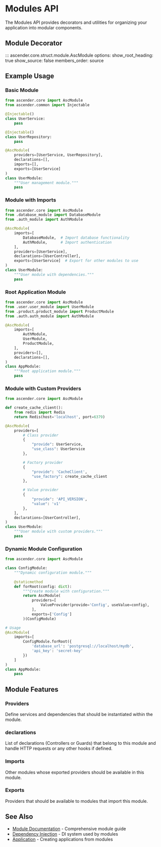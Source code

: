 # Modules API

The Modules API provides decorators and utilities for organizing your application into modular components.

## Module Decorator

::: ascender.core.struct.module.AscModule
    options:
      show_root_heading: true
      show_source: false
      members_order: source

## Example Usage

### Basic Module

```python
from ascender.core import AscModule
from ascender.common import Injectable

@Injectable()
class UserService:
    pass

@Injectable()
class UserRepository:
    pass

@AscModule(
    providers=[UserService, UserRepository],
    declarations=[],
    imports=[],
    exports=[UserService]
)
class UserModule:
    """User management module."""
    pass
```

### Module with Imports

```python
from ascender.core import AscModule
from .database_module import DatabaseModule
from .auth_module import AuthModule

@AscModule(
    imports=[
        DatabaseModule,  # Import database functionality
        AuthModule,      # Import authentication
    ],
    providers=[UserService],
    declarations=[UserController],
    exports=[UserService]  # Export for other modules to use
)
class UserModule:
    """User module with dependencies."""
    pass
```

### Root Application Module

```python
from ascender.core import AscModule
from .user.user_module import UserModule
from .product.product_module import ProductModule
from .auth.auth_module import AuthModule

@AscModule(
    imports=[
        AuthModule,
        UserModule,
        ProductModule,
    ],
    providers=[],
    declarations=[],
)
class AppModule:
    """Root application module."""
    pass
```

### Module with Custom Providers

```python
from ascender.core import AscModule

def create_cache_client():
    from redis import Redis
    return Redis(host='localhost', port=6379)

@AscModule(
    providers=[
        # Class provider
        {
            "provide": UserService,
            "use_class": UserService
        },

        # Factory provider
        {
            "provide": 'CacheClient',
            "use_factory": create_cache_client
        },

        # Value provider
        {
            "provide": 'API_VERSION',
            "value": 'v1'
        },
    ],
    declarations=[UserController],
)
class UserModule:
    """User module with custom providers."""
    pass
```

### Dynamic Module Configuration

```python
from ascender.core import AscModule

class ConfigModule:
    """Dynamic configuration module."""
    
    @staticmethod
    def forRoot(config: dict):
        """Create module with configuration."""
        return AscModule(
            providers=[
                ValueProvider(provide='Config', useValue=config),
            ],
            exports=['Config']
        )(ConfigModule)

# Usage
@AscModule(
    imports=[
        ConfigModule.forRoot({
            'database_url': 'postgresql://localhost/mydb',
            'api_key': 'secret-key'
        })
    ]
)
class AppModule:
    pass
```

## Module Features

### Providers
Define services and dependencies that should be instantiated within the module.

### declarations
List of declarations (Controllers or Guards) that belong to this module and handle HTTP requests or any other hooks if defined.

### Imports
Other modules whose exported providers should be available in this module.

### Exports
Providers that should be available to modules that import this module.

## See Also

- [Module Documentation](../modules/overview.md) - Comprehensive module guide
- [Dependency Injection](di.md) - DI system used by modules
- [Application](application.md) - Creating applications from modules
